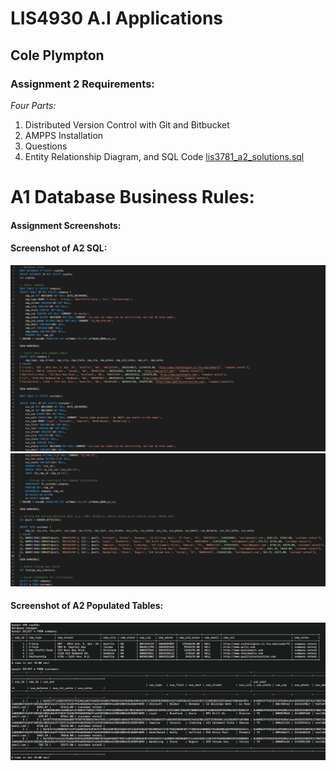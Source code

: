 # LIS4930 A.I Applications

## Cole Plympton

### Assignment 2 Requirements:

*Four Parts:*

1. Distributed Version Control with Git and Bitbucket
2. AMPPS Installation
3. Questions 
4. Entity Relationship Diagram, and SQL Code [lis3781_a2_solutions.sql](lis3781_a2_solutions.sql "lis3781_a2_solutions.sql")


# A1 Database Business Rules:



#### Assignment Screenshots:

#### Screenshot of A2 SQL:
![A2 SQL Screenshot](img/a2_a_screensht.png)
![A2 SQL Screenshot](img/a2_b_screensht.png)

#### Screenshot of A2 Populated Tables:
![A2 Populated Tables](img/populated_tables.png)

